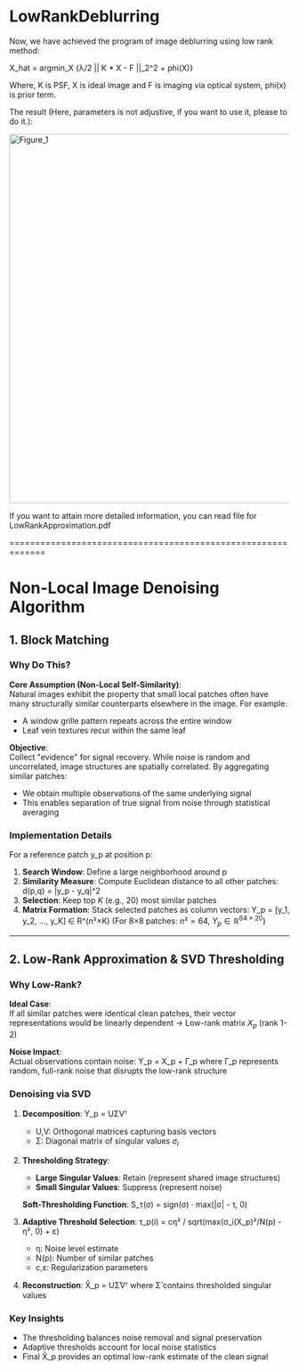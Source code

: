 # LowRankDeblurring

Now, we have achieved the program of image deblurring using low rank method:

X_hat = argmin_X {λ/2 || K * X - F ||_2^2 + phi(X)}

Where, K is PSF, X is ideal image and F is imaging via optical system, phi(x) is prior term.

The result (Here, parameters is not adjustive, if you want to use it, please to do it.):

<img width="1366" height="663" alt="Figure_1" src="https://github.com/user-attachments/assets/7e53b3a2-9c54-4aa7-a225-2d4ca2f33c1c" />

If you want to attain more detailed information, you can read file for LowRankApproximation.pdf

=============================================================
# Non-Local Image Denoising Algorithm

## 1. Block Matching

### Why Do This?
**Core Assumption (Non-Local Self-Similarity)**:  
Natural images exhibit the property that small local patches often have many structurally similar counterparts elsewhere in the image. For example:
- A window grille pattern repeats across the entire window
- Leaf vein textures recur within the same leaf

**Objective**:  
Collect "evidence" for signal recovery. While noise is random and uncorrelated, image structures are spatially correlated. By aggregating similar patches:
- We obtain multiple observations of the same underlying signal
- This enables separation of true signal from noise through statistical averaging

### Implementation Details
For a reference patch y_p at position p:
1. **Search Window**: Define a large neighborhood around p
2. **Similarity Measure**: Compute Euclidean distance to all other patches:
   d(p,q) = \|y_p - y_q\|^2
3. **Selection**: Keep top $K$ (e.g., 20) most similar patches
4. **Matrix Formation**: Stack selected patches as column vectors:
   Y_p = [y_1,  y_2, ..., y_K] ∈ R^(n²×K)
   (For 8×8 patches: $n²=64$, $Y_p \in \mathbb{R}^{64\times20}$)

---

## 2. Low-Rank Approximation & SVD Thresholding

### Why Low-Rank?
**Ideal Case**:  
If all similar patches were identical clean patches, their vector representations would be linearly dependent → Low-rank matrix $X_p$ (rank 1-2)

**Noise Impact**:  
Actual observations contain noise:
Y_p = X_p + Γ_p
where Γ_p represents random, full-rank noise that disrupts the low-rank structure

### Denoising via SVD
1. **Decomposition**:
   Y_p = UΣVᵀ
   - U,V: Orthogonal matrices capturing basis vectors
   - Σ: Diagonal matrix of singular values $σ_i$

2. **Thresholding Strategy**:
   - **Large Singular Values**: Retain (represent shared image structures)
   - **Small Singular Values**: Suppress (represent noise)

   **Soft-Thresholding Function**:
   S_τ(σ) = sign(σ) · max(|σ| - τ, 0)

3. **Adaptive Threshold Selection**:
   τ_p(i) = cη² / sqrt(max(σ_i(X_p)²/N(p) - η², 0) + ε)
   - η: Noise level estimate
   - N(p): Number of similar patches
   - c,ε: Regularization parameters

4. **Reconstruction**:
   X̂_p = UΣ̂Vᵀ
   where Σ̂ contains thresholded singular values

### Key Insights
- The thresholding balances noise removal and signal preservation
- Adaptive thresholds account for local noise statistics
- Final X̂_p provides an optimal low-rank estimate of the clean signal
